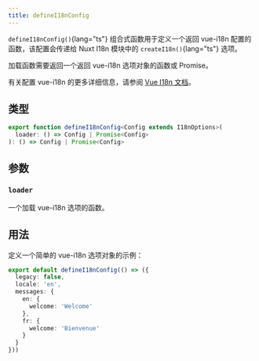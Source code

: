 ```yaml
---
title: defineI18nConfig
---
```


`defineI18nConfig()`{lang="ts"} 组合式函数用于定义一个返回 vue-i18n 配置的函数，该配置会传递给 Nuxt I18n 模块中的 `createI18n()`{lang="ts"} 选项。

加载函数需要返回一个返回 vue-i18n 选项对象的函数或 Promise。

有关配置 vue-i18n 的更多详细信息，请参阅 [Vue I18n 文档](https://vue-i18n.intlify.dev/api/general.html#createi18n)。

## 类型

```ts
export function defineI18nConfig<Config extends I18nOptions>(
  loader: () => Config | Promise<Config>
): () => Config | Promise<Config>
```

## 参数

### `loader`

一个加载 vue-i18n 选项的函数。

## 用法

定义一个简单的 vue-i18n 选项对象的示例：

```ts
export default defineI18nConfig(() => ({
  legacy: false,
  locale: 'en',
  messages: {
    en: {
      welcome: 'Welcome'
    },
    fr: {
      welcome: 'Bienvenue'
    }
  }
}))
```